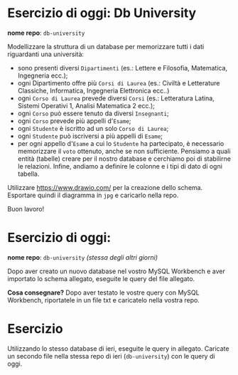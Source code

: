 # Esercizio di oggi: Db University
**nome repo**: `db-university`

Modellizzare la struttura di un database per memorizzare tutti i dati riguardanti una università:
- sono presenti diversi `Dipartimenti` (es.: Lettere e Filosofia, Matematica, Ingegneria ecc.);
- ogni Dipartimento offre più `Corsi di Laurea` (es.: Civiltà e Letterature Classiche, Informatica, Ingegneria Elettronica ecc..)
- ogni `Corso di Laurea` prevede diversi `Corsi` (es.: Letteratura Latina, Sistemi Operativi 1, Analisi Matematica 2 ecc.);
- ogni `Corso` può essere tenuto da diversi `Insegnanti`;
- ogni `Corso` prevede più appelli d'`Esame`;
- ogni `Studente` è iscritto ad un solo `Corso di Laurea`;
- ogni `Studente` può iscriversi a più appelli di `Esame`;
- per ogni appello d'`Esame` a cui lo `Studente` ha partecipato, è necessario memorizzare il `voto` ottenuto, anche se non sufficiente. Pensiamo a quali entità (tabelle) creare per il nostro database e cerchiamo poi di stabilirne le relazioni. Infine, andiamo a definire le colonne e i tipi di dato di ogni tabella.

Utilizzare https://www.drawio.com/ per la creazione dello schema. Esportare quindi il diagramma in `jpg` e caricarlo nella repo.


Buon lavoro!

# Esercizio di oggi: 
**nome repo**: `db-university` *(stessa degli altri giorni)*

Dopo aver creato un nuovo database nel vostro MySQL Workbench e aver importato lo schema allegato, eseguite le query del file allegato.

**Cosa consegnare?**
Dopo aver testato le vostre query con MySQL Workbench, riportatele in un file txt e caricatelo nella vostra repo.

# Esercizio
Utilizzando lo stesso database di ieri, eseguite le query in allegato. Caricate un secondo file nella stessa repo di ieri (`db-university`) con le query di oggi.